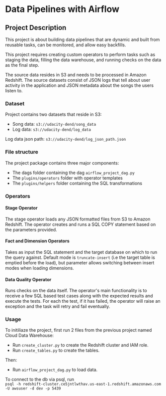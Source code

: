 # Data Pipelines with Airflow

## Project Description

This project is about building data pipelines that are dynamic and built from reusable tasks, can be monitored, and allow easy backfills. 

This project requires creating custom operators to perform tasks such as staging the data, filling the data warehouse, and running checks on the data as the final step.

The source data resides in S3 and needs to be processed in Amazon Redshift. The source datasets consist of JSON logs that tell about user activity in the application and JSON metadata about the songs the users listen to.

### Dataset

Project contains two datasets that reside in S3:

- Song data: `s3://udacity-dend/song_data`  
- Log data: `s3://udacity-dend/log_data`

Log data json path: `s3://udacity-dend/log_json_path.json`

### File structure

The project package contains three major components:
- The dags folder containing the dag `airflow_project_dag.py`
- The `plugins/operators` folder with operator templates
- The `plugins/helpers` folder containing the SQL transformations

### Operators

#### Stage Operator
The stage operator loads any JSON formatted files from S3 to Amazon Redshift. The operator creates and runs a SQL COPY statement based on the parameters provided.


#### Fact and Dimension Operators
Takes as input the SQL statement and the target database on which to run the query against. Default mode is `truncate-insert` (i.e the target table is emptied before the load), but parameter allows switching between insert modes when loading dimensions. 

#### Data Quality Operator
Runs checks on the data itself. The operator's main functionality is to receive a few SQL based test cases along with the expected results and execute the tests. For each the test, if it has failed, the operator will raise an exception and the task will retry and fail eventually.


### Usage

To initiliaze the project, first run 2 files from the previous project named Cloud Data Warehouse:


- Run `create_cluster.py` to create the Redshift cluster and IAM role.  
- Run `create_tables.py` to create the tables.

Then:
- Run `airflow_project_dag.py` to load data.


To connect to the db via psql, run  
`psql -h redshift-cluster.ce5jntlwthav.us-east-1.redshift.amazonaws.com -U awsuser -d dev -p 5439`

